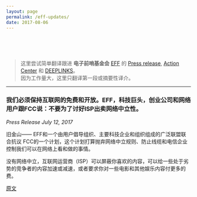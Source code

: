 ```yaml
---
layout: page
permalink: /eff-updates/
date: 2017-08-06
---
```


<br />
<br />
<br />

> 这里尝试简单翻译跟进 **电子前哨基金会** [EFF](https://eff.org) 的 [Press release](https://www.eff.org/updates?type=press_release), [Action Center](https://act.eff.org/) 和 [DEEPLINKS](https://www.eff.org/updates?type=blog)。  
因为工作量大，这里只翻译第一段或摘要性译介。

<hr>

### 我们必须保持互联网的免费和开放。EFF，科技巨头，创业公司和网络用户跟FCC说：不要为了讨好ISP出卖网络中立性。

_Press Release
July 12, 2017_

旧金山—— EFF和一个由用户倡导组织、主要科技企业和组织组成的广泛联盟联合抗议 FCC的一个计划，这个计划打算抛弃网络中立规则、防止线缆和电信企业控制我们可以在网络上看和做的事情。

没有网络中立，互联网运营商（ISP）可以屏蔽你喜欢的内容，可以给一些处于劣势的竞争者的内容加速或减速，或者要求你对一些电影和其他娱乐内容付更多的费。

[原文](https://www.eff.org/press/releases/we-must-keep-internet-free-and-open-eff-tech-giants-startups-and-internet-users-tell)
